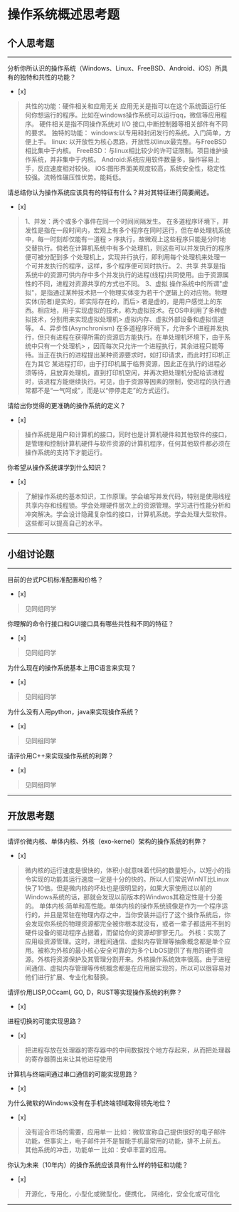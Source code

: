 # 操作系统概述思考题

## 个人思考题

---

分析你所认识的操作系统（Windows、Linux、FreeBSD、Android、iOS）所具有的独特和共性的功能？
- [x]  

>  共性的功能：硬件相关和应用无关
>   应用无关是指可以在这个系统面运行任何你想运行的程序。比如在windows操作系统可以运行qq，微信等应用程序。
>   硬件相关是指不同操作系统对 I/O 接口,中断控制器等相关部件有不同的要求。
> 独特的功能：
> windows:以专用和封闭发行的系统。入门简单，方便上手。
> linux: 以开放性为核心思路，开放性以linux最完整。与FreeBSD相比集中于内核。
> FreeBSD：与linux相比较少的许可证限制。项目维护操作系统，并非集中于内核。
> Android:系统应用软件数量多，操作容易上手，反应速度相对较快。
> iOS:图形界面美观度较高，系统安全性，稳定性较强。流畅性碾压性优势。能耗低。

请总结你认为操作系统应该具有的特征有什么？并对其特征进行简要阐述。
- [x]  

>   1、并发：两个或多个事件在同一个时间间隔发生。
>            在多道程序环境下，并发性是指在一段时间内，宏观上有多个程序在同时运行，但在单处理机系统中，每一时刻却仅能有一道程 >       序执行，故微观上这些程序只能是分时地交替执行。倘若在计算机系统中有多个处理机，则这些可以并发执行的程序便可被分配到多
>      个处理机上，实现并行执行，即利用每个处理机来处理一个可并发执行的程序，这样，多个程序便可同时执行。 
>   2、共享
>   共享是指系统中的资源可供内存中多个并发执行的进程(线程)共同使用。由于资源属性的不同，进程对资源共享的方式也不同。
>   3、虚拟
>    操作系统中的所谓"虚拟"，是指通过某种技术把一个物理实体变为若干个逻辑上的对应物。物理实体(前者)是实的，即实际存在的，而后>    者是虚的，是用户感觉上的东西。相应地，用于实现虚拟的技术，称为虚拟技术。在OS中利用了多种虚拟技术，分别用来实现虚拟处理机>    虚拟内存、虚拟外部设备和虚拟信道等。
>   4、异步性(Asynchronism) 
>    在多道程序环境下，允许多个进程并发执行，但只有进程在获得所需的资源后方能执行。在单处理机环境下，由于系统中只有一个处理机>    ，因而每次只允许一个进程执行，其余进程只能等待。当正在执行的进程提出某种资源要求时，如打印请求，而此时打印机正在为其它
>   某进程打印，由于打印机属于临界资源，因此正在执行的进程必须等待，且放弃处理机，直到打印机空闲，并再次把处理机分配给该进程
>   时，该进程方能继续执行。可见，由于资源等因素的限制，使进程的执行通常都不是“一气呵成”，而是以“停停走走”的方式运行。

请给出你觉得的更准确的操作系统的定义？
- [x]  

>   操作系统是用户和计算机的接口，同时也是计算机硬件和其他软件的接口，是管理和控制计算机硬件与软件资源的计算机程序，任何其他软件都必须在操作系统的支持下才能运行。

你希望从操作系统课学到什么知识？
- [x]  

>   了解操作系统的基本知识，工作原理。学会编写并发代码，特别是使用线程共享内存和线程锁。学会处理硬件层次上的资源管理。学习进行性能分析和冲突解决。学会设计隐藏复杂性的接口，计算机系统。学会处理大型软件。这些都可以提高自己的水平。

---

## 小组讨论题

---

目前的台式PC机标准配置和价格？
- [x]  

> 见同组同学

你理解的命令行接口和GUI接口具有哪些共性和不同的特征？
- [x]  

> 见同组同学


为什么现在的操作系统基本上用C语言来实现？
- [x]  

> 见同组同学

为什么没有人用python，java来实现操作系统？
- [x]  

>  见同组同学

请评价用C++来实现操作系统的利弊？
- [x]  

>  见同组同学

---

## 开放思考题

---

请评价微内核、单体内核、外核（exo-kernel）架构的操作系统的利弊？
- [x]  

>  微内核的运行速度是很快的，体积小就意味着代码的数量短小，以短小的指令实现的功能其运行速度一定是十分的快的。所以人们常说WinNT比Linux快了10倍。但是微内核的坏处也是很明显的，如果大家使用过以前的Windows系统的话，那就会发现以前版本的Windwos其稳定性是十分差的。
>单体内核:简单和高性能。单体内核的操作系统镜像是作为一个程序运行的，并且是常驻在物理内存之中，当你安装并运行了这个操作系统后，你会发现你系统的物理资源都完全被你根本就没有，或者一辈子都适用不到的硬件设备的驱动程序占据着，而留给你的资源却寥寥无几。
>外核：实现了应用级资源管理。这时，进程间通信、虚拟内存管理等抽象概念都是单个应用。被称为外核的最小核心安全可靠的为多个LibOS提供了有用的硬件资源。外核将资源保护及其管理分割开来。外核操作系统效率很高。由于进程间通信、虚拟内存管理等传统概念都是在应用层实现的，所以可以很容易对他们进行扩展、专业化和替换。


请评价用LISP,OCcaml, GO, D，RUST等实现操作系统的利弊？
- [x]  

>  

进程切换的可能实现思路？
- [x]  

>  把进程存放在处理器的寄存器中的中间数据找个地方存起来，从而把处理器的寄存器腾出来让其他进程使用

计算机与终端间通过串口通信的可能实现思路？
- [x]  

>  

为什么微软的Windows没有在手机终端领域取得领先地位？
- [x]  

>  没有迎合市场的需要，应用单一 比如：微软宣称自己提供很好的电子邮件功能，但事实上，电子邮件并不是智能手机最常用的功能，排不上前五。
>  其他系统的冲击，功能单一 比如：安卓丰富的应用。

你认为未来（10年内）的操作系统应该具有什么样的特征和功能？
- [x]  

>  开源化，专用化，小型化或微型化，便携化， 网络化，安全化或可信化

---
